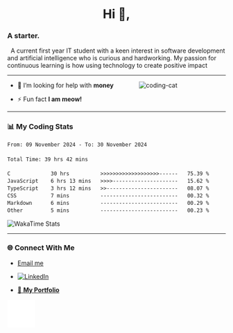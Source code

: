 <h1 align="center">Hi 👋,</h1>
<h3>A starter.</h3>
<p>
  &nbsp;&nbsp;A current first year IT student with a keen interest in software development and artificial intelligence who is curious and hardworking.
  My passion for continuous learning is how using technology to create positive impact
</p>
<hr>
<img align="right" alt="coding-cat" width="200" src="https://media.tenor.com/GiUbb4qg_vwAAAAM/csharp-cat-programmer.gif">

- 🤝 I’m looking for help with **money**

- ⚡ Fun fact **I am meow!**

<hr>

### 📊 My Coding Stats
<!--START_SECTION:waka-->

```txt
From: 09 November 2024 - To: 30 November 2024

Total Time: 39 hrs 42 mins

C             30 hrs          >>>>>>>>>>>>>>>>>>>------   75.39 %
JavaScript    6 hrs 13 mins   >>>>---------------------   15.62 %
TypeScript    3 hrs 12 mins   >>-----------------------   08.07 %
CSS           7 mins          -------------------------   00.32 %
Markdown      6 mins          -------------------------   00.29 %
Other         5 mins          -------------------------   00.23 %
```

<!--END_SECTION:waka-->

![WakaTime Stats](https://github-readme-stats.vercel.app/api/wakatime?username=banana_meow&range=all_time&layout=compact&bg_color=151b23&text_color=ffffff&title_color=ffffff&hide_border=true&custom_title=Coding%20Time%20(Last%207%20Days))

<hr>

<h3 align="left">🌐 Connect With Me</h3>

- [Email me](mailto:nawaphonkit@gmail.com)  

- [![LinkedIn](https://img.shields.io/badge/-LinkedIn-blue?style=flat&logo=Linkedin&logoColor=white)](https://linkedin.com/in/nawaphon-kittisongkhram-22ba543a)
  
- [🔗 **My Portfolio**](https://your-portfolio-link)

[![LinkedIn](https://raw.githubusercontent.com/CLorant/readme-social-icons/main/large/light/linkedin.svg)](https://linkedin.com/in/nawaphon-kittisongkhram-22ba543a)




